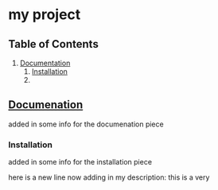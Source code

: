 # my project

## Table of Contents

1.  [Documentation](#documentation)
    1.  [Installation](#installation)
    2.

## [Documenation](#documentation)

<a name='documentation'></a>
added in some info for the documenation piece

### Installation

<a name='installation'></a>
added in some info for the installation piece

here is a new line
now adding in my description: this is a very
